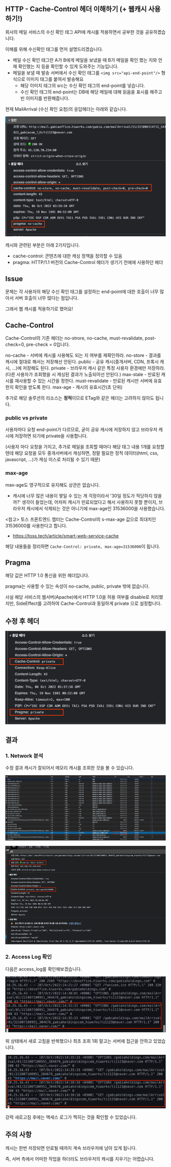 ## HTTP - Cache-Control 헤더 이해하기 (+ 웹캐시 사용하기!)

회사의 메일 서비스의 수신 확인 태그 API에 캐시를 적용하면서 공부한 것을 공유하곘습니다.

이해를 위해 수신확인 태그를 먼저 설명드리겠습니다.
- 메일 수신 확인 태그란 A가 B에게 메일을 보냈을 때 B가 메일을 확인 했는 지와 언제 확인했는 지 등을 확인할 수 있게 도와주는 기능입니다.
- 메일을 보낼 때 발송 서버에서 수신 확인 태그를 `<img src="api-end-point"/>` 형식으로 이미지 태그를 붙여서 발송해요
  - 해당 이미지 태그의 src는 수신 확인 태그의 end-point를 넣습니다.
  - 수신 확인 태그의 end-point는 DB에 해당 메일에 대해 읽음을 표시를 해주고 빈 이미지를 반환해줍니다.

현재 MailArrival (수신 확인 요청)의 응답헤더는 아래와 같습니다.

![img.png](img.png)

캐시와 관련된 부분은 아래 2가지입니다.

- cache-control: 콘텐츠에 대한 캐싱 정책을 정의할 수 있음
- pragma: HTTP/1.1 버전의 Cache-Control 헤더가 생기기 전에에 사용하던 헤더

## Issue

문제는 각 사용자의 해당 수신 확인 태그를 설정하는 end-point에 대한 호출이 너무 많아서 서버 호출이 너무 많다는 점입니다.

그래서 웹 캐시를 적용하기로 했어요!

## Cache-Control

Cache-Control의 기존 헤더는 no-strore, no-cache, must-revalidate, post-check=0, pre-check = 0입니다.

no-cache - 서버에 캐시를 사용해도 되는 지 여부를 재확인하라.
no-store - 결과를 캐시에 절대로 해서는 저장해선 안된다.
public - 공유 캐시(중개서버, CDN, 프록시 캐시, ...)에 저장해도 된다.
private - 브라우저 캐시 같은 특정 사용자 환경에만 저장하라. (다른 사용자가 조회했을 시 캐싱된 결과가 노출되어선 안된다.)
max-stale - 만료된 캐시를 재사용할 수 있는 시간을 정한다.
must-revalidate -  만료된 캐시만 서버에 유효한지 확인을 받도록 한다.
max-age - 캐시의 유효시간(초 단위)

추가로 해당 솔루션의 리소스는 **정적**이므로 ETag와 같은 헤더는 고려하지 않아도 됩니다.

### public vs private

사용자마다 요청 end-point가 다르므로, 굳이 공유 캐시에 저장하지 않고 브라우저 캐시에 저장하면 되기에 private을 사용합니다.

(사용자 마다 요청을 가지고, 추가로 메일을 조회할 때마다 해당 태그 내용 1개를 요청할텐데 해당 요청을 모두 중개서버에서 캐싱하면, 정말 필요한 정적 데이터(html, css, javascript, ...)가 캐싱 미스로 처리될 수 있기 때문)

### max-age

max-age도 영구적으로 유지해도 상관은 없습니다.
  - 캐시에 너무 많은 내용이 쌓일 수 있는 게 걱정이라서 '30일 정도가 적당하지 않을까?' 생각이 들었는데, 어차피 캐시가 만료되었다고 해서 사용하지 못할 뿐이지, 브라우저 캐시에서 삭제되는 것은 아니기에 max-age인 31536000을 사용했습니다.

<참고>
토스 프론트엔드 챕터는 Cache-Control의 s-max-age 값으로 최대치인 31536000를 사용한다고 합니다.
- https://toss.tech/article/smart-web-service-cache

해당 내용들을 정리하면 `Cache-Control: private, max-age=31536000`이 됩니다.

## Pragma

해당 값은 HTTP 1.0 통신을 위한 헤더입니다.

pragma는 사용할 수 있는 속성이 no-cache, public, private 밖에 없습니다.

사실 해당 서비스의 웹서버(Apache)에서 HTTP 1.0을 허용 여부를 disable로 처리했지만, SideEffect를 고려하여 Cache-Control과 동일하게 private 으로 설정합니다.

## 수정 후 헤더

![img_1.png](img_1.png)

## 결과

### 1. Network 분석

수정 결과 캐시가 잘되어서 메모리 캐시를 조회한 것을 볼 수 있습니다.

![img_2.png](img_2.png)

![img_3.png](img_3.png)

### 2. Access Log 확인

다음은 access_log를 확인해보겠습니다.

![img_4.png](img_4.png)

위 상태에서 새로 고침을 반복했으나 최초 조회 1회 말고는 서버에 접근을 안하고 있었습니다.

![img_5.png](img_5.png)


강력 새로고침 후에는 액세스 로그가 찍히는 것을 확인할 수 있었습니다.

## 주의 사항

캐시는 한번 저장되면 만료될 때까지 계속 브라우저에 남아 있게 됩니다.

즉, 서버 측에서 어떠한 작업을 하더라도 브라우저의 캐시를 지우기는 어렵습니다.